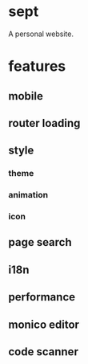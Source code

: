 # sept

A personal website.

# features

## mobile

## router loading

## style
### theme
### animation
### icon

## page search

## i18n

## performance

## monico editor

## code scanner
